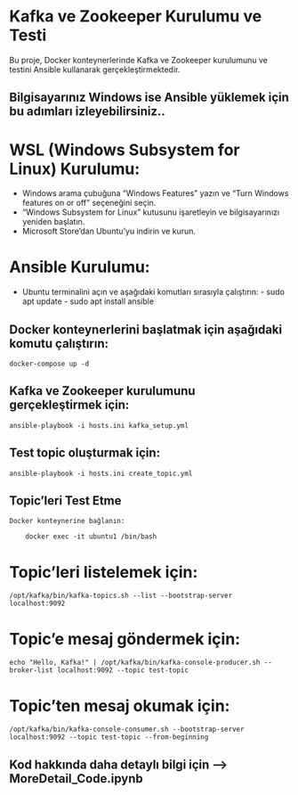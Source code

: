 # Kafka ve Zookeeper Kurulumu ve Testi

Bu proje, Docker konteynerlerinde Kafka ve Zookeeper kurulumunu ve testini Ansible kullanarak gerçekleştirmektedir.

## Bilgisayarınız Windows ise Ansible yüklemek için bu adımları izleyebilirsiniz..
# WSL (Windows Subsystem for Linux) Kurulumu:
- Windows arama çubuğuna “Windows Features” yazın ve “Turn Windows features on or off” seçeneğini seçin.
- “Windows Subsystem for Linux” kutusunu işaretleyin ve bilgisayarınızı yeniden başlatın.
- Microsoft Store’dan Ubuntu’yu indirin ve kurun.
# Ansible Kurulumu:
- Ubuntu terminalini açın ve aşağıdaki komutları sırasıyla çalıştırın:
        - sudo apt update
        - sudo apt install ansible



## Docker konteynerlerini başlatmak için aşağıdaki komutu çalıştırın:

    docker-compose up -d

## Kafka ve Zookeeper kurulumunu gerçekleştirmek için:

    ansible-playbook -i hosts.ini kafka_setup.yml

## Test topic oluşturmak için:

    ansible-playbook -i hosts.ini create_topic.yml

## Topic’leri Test Etme
    Docker konteynerine bağlanın:

        docker exec -it ubuntu1 /bin/bash

# Topic’leri listelemek için:

    /opt/kafka/bin/kafka-topics.sh --list --bootstrap-server localhost:9092

# Topic’e mesaj göndermek için:

    echo "Hello, Kafka!" | /opt/kafka/bin/kafka-console-producer.sh --broker-list localhost:9092 --topic test-topic

# Topic’ten mesaj okumak için:

    /opt/kafka/bin/kafka-console-consumer.sh --bootstrap-server localhost:9092 --topic test-topic --from-beginning

## Kod hakkında daha detaylı bilgi için  --> MoreDetail_Code.ipynb
